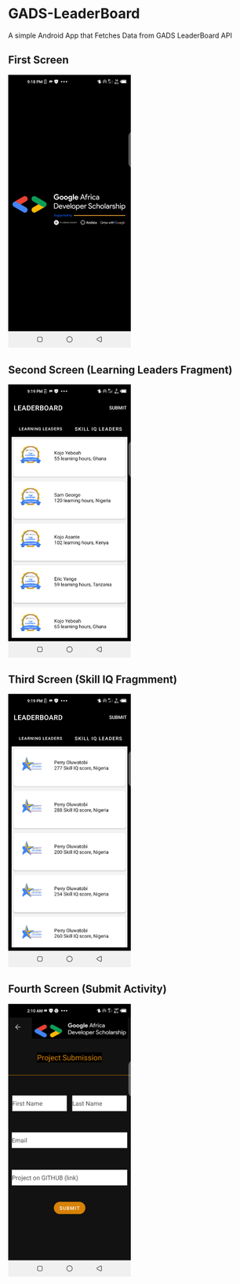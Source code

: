 # GADS-LeaderBoard
A simple Android App that Fetches Data from GADS LeaderBoard API

## First Screen
<img src="https://github.com/EricoMartin/GADS-LeaderBoard/blob/master/app/src/main/res/drawable/screen.png" alt="screen one" width="250"/>

## Second Screen (Learning Leaders Fragment)
<img src="https://github.com/EricoMartin/GADS-LeaderBoard/blob/master/app/src/main/res/drawable/screen2.png" alt="screen two" width="250"/>

## Third Screen (Skill IQ Fragmment)
<img src="https://github.com/EricoMartin/GADS-LeaderBoard/blob/master/app/src/main/res/drawable/screen3.png" alt="screen three" width="250"/>


## Fourth Screen (Submit Activity)
<img src="https://github.com/EricoMartin/GADS-LeaderBoard/blob/master/app/src/main/res/drawable/screen4.png" alt="screen four" width="250"/>
